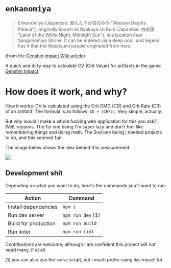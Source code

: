 # `enkanomiya`
> Enkanomiya (Japanese: 淵えん下か宮のみや "Abyssal Depths Palace"), originally known as Byakuya no Kuni (Japanese: 白夜国 "Land of the White Night, Midnight Sun"), is a location near Sangonomiya Shrine. It can be entered via a deep pool, and legend has it that the Watatsumi people originated from here.

(from the [Genshin Impact Wiki article](https://genshin-impact.fandom.com/wiki/Enkanomiya))

A quick and dirty way to calculate CV (Crit Value) for artifacts in the game [Genshin Impact](https://genshin.mihoyo.com). 

# How does it work, and why?
How it works: CV is calculated using the Crit DMG (CD) and Crit Rate (CR) of an artifact. The formula is as follows: `CD + (CR*2)`. Very simple, actually.

But why would I make a whole fucking web application for this you ask? Well, reasons. The 1st one being I'm super lazy and don't feel like remembering things and doing math. The 2nd one being I needed projects to do, and this seemed fun.

The image below shows the idea behind this measurement:

![](https://media.discordapp.net/attachments/884099555073859634/884104408160407552/CV-1.png?width=500&height=357)

## Development shit

Depending on what you want to do, here's the commands you'll want to run:

|Action               |Command             |
|---------------------|--------------------|
|Install dependencies | `npm i`            |
|Run dev server       | `npm run dev` [1]  |
|Build for production | `npm run build`    |
|Run linter           | `npm run lint`     |

Contributions are welcome, although I am confident this project will not need many, if at all.

[1] you can also use the `serve` script, but i much prefer using `dev` myself lol